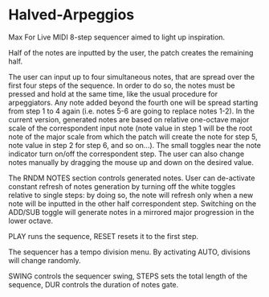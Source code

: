 # Halved-Arpeggios

Max For Live MIDI 8-step sequencer aimed to light up inspiration.

Half of the notes are inputted by the user, the patch creates the remaining half. 

The user can input up to four simultaneous notes, that are spread over the first four steps of the sequence. In order to do so, the notes must be pressed and hold at the same time, like the usual procedure for arpeggiators. Any note added beyond the fourth one will be spread starting from step 1 to 4 again (i.e. notes 5-6 are going to replace notes 1-2). In the current version, generated notes are based on relative one-octave major scale of the correspondent input note (note value in step 1 will be the root note of the major scale from which the patch will create the note for step 5, note value in step 2 for step 6, and so on...). The small toggles near the note indicator turn on/off the correspondent step. The user can also change notes manually by dragging the mouse up and down on the desired value.

The RNDM NOTES section controls generated notes. User can de-activate constant refresh of notes generation by turning off the white toggles relative to single steps: by doing so, the note will refresh only when a new note will be inputted in the other half correspondent step. Switching on the ADD/SUB toggle will generate notes in a mirrored major progression in the lower octave.

PLAY runs the sequence, RESET resets it to the first step.

The sequencer has a tempo division menu. By activating AUTO, divisions will change randomly.

SWING controls the sequencer swing, STEPS sets the total length of the sequence, DUR controls the duration of notes gate.

